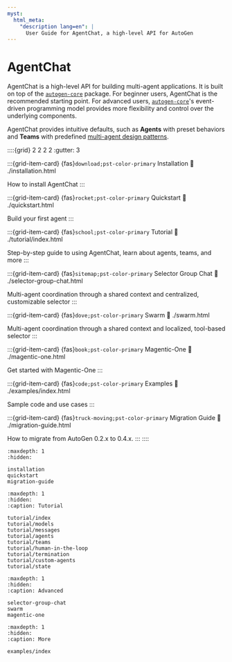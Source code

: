 ```yaml
---
myst:
  html_meta:
    "description lang=en": |
      User Guide for AgentChat, a high-level API for AutoGen
---
```


# AgentChat

AgentChat is a high-level API for building multi-agent applications.
It is built on top of the [`autogen-core`](../core-user-guide/index.md) package.
For beginner users, AgentChat is the recommended starting point.
For advanced users, [`autogen-core`](../core-user-guide/index.md)'s event-driven
programming model provides more flexibility and control over the underlying components.

AgentChat provides intuitive defaults, such as **Agents** with preset
behaviors and **Teams** with predefined [multi-agent design patterns](../core-user-guide/design-patterns/intro.md).

::::{grid} 2 2 2 2
:gutter: 3

:::{grid-item-card} {fas}`download;pst-color-primary` Installation
:link: ./installation.html

How to install AgentChat
:::

:::{grid-item-card} {fas}`rocket;pst-color-primary` Quickstart
:link: ./quickstart.html

Build your first agent
:::

:::{grid-item-card} {fas}`school;pst-color-primary` Tutorial
:link: ./tutorial/index.html

Step-by-step guide to using AgentChat, learn about agents, teams, and more
:::

:::{grid-item-card} {fas}`sitemap;pst-color-primary` Selector Group Chat
:link: ./selector-group-chat.html

Multi-agent coordination through a shared context and centralized, customizable selector
:::

:::{grid-item-card} {fas}`dove;pst-color-primary` Swarm
:link: ./swarm.html

Multi-agent coordination through a shared context and localized, tool-based selector
:::

:::{grid-item-card} {fas}`book;pst-color-primary` Magentic-One
:link: ./magentic-one.html

Get started with Magentic-One
:::

:::{grid-item-card} {fas}`code;pst-color-primary` Examples
:link: ./examples/index.html

Sample code and use cases
:::

:::{grid-item-card} {fas}`truck-moving;pst-color-primary` Migration Guide
:link: ./migration-guide.html

How to migrate from AutoGen 0.2.x to 0.4.x.
:::
::::

```{toctree}
:maxdepth: 1
:hidden:

installation
quickstart
migration-guide
```

```{toctree}
:maxdepth: 1
:hidden:
:caption: Tutorial

tutorial/index
tutorial/models
tutorial/messages
tutorial/agents
tutorial/teams
tutorial/human-in-the-loop
tutorial/termination
tutorial/custom-agents
tutorial/state
```

```{toctree}
:maxdepth: 1
:hidden:
:caption: Advanced

selector-group-chat
swarm
magentic-one
```

```{toctree}
:maxdepth: 1
:hidden:
:caption: More

examples/index
```
